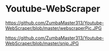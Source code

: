 # Youtube-WebScraper

https://github.com/ZumbaMaster313/Youtube-WebScraper/blob/master/webscraperPic.JPG

https://github.com/ZumbaMaster313/Youtube-WebScraper/blob/master/snip.JPG
